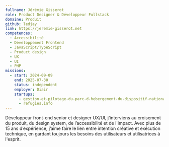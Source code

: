 ```yaml
---
fullname: Jérémie Gisserot
role: Product Designer & Développeur Fullstack
domaine: Produit
github: ledjay
link: https://jeremie-gisserot.net
competences:
  - Accessibilité
  - Développement Frontend
  - JavaScript/TypeScript
  - Product design
  - UX
  - UI
  - PHP
missions:
  - start: 2024-09-09
    end: 2025-07-30
    status: independent
    employer: Diair
    startups:
      - gestion-et-pilotage-du-parc-d-hebergement-du-dispositif-national-d-acceuil
      - refugies.info
---
```

Développeur front-end senior et designer UX/UI, j’interviens au croisement du produit, du design system, de l’accessibilité et de l'impact. Avec plus de 15 ans d’expérience, j’aime faire le lien entre intention créative et exécution technique, en gardant toujours les besoins des utilisateurs et utilisatrices à l'esprit.